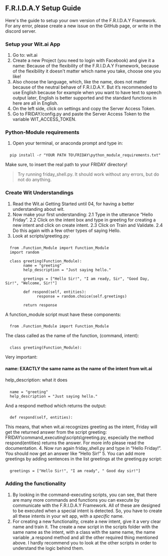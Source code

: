 ## F.R.I.D.A.Y Setup Guide


Here's the guide to setup your own version of the F.R.I.D.A.Y Framework.
For any error, please create a new issue on the GitHub page, or write in the discord server.


### Setup your Wit.ai App
1.	Go to: wit.ai
2.	Create a new Project (you need to login with Facebook) and give it a name: Because of the flexibility of the F.R.I.D.A.Y Framework, because of the flexibility it doesn't matter which name you take, choose one you like!
3.	Also choose the language, which, like the name, does not matter because of the neutral behave of F.R.I.D.A.Y. But it’s recommended to use English because for example when you want to have text to speech output later, English is better supported and the standard functions in here are all in English.
4.	On the left side, click on settings and copy the Server Access Token.
5.	Go to FRIDAY/config.py and paste the Server Access Token to the variable WIT_ACCESS_TOKEN.

### Python-Module requirements
1.	Open your terminal, or anaconda prompt and type in:
###
      pip install -r "YOUR PATH TO\FRIDAY\python_module_requirements.txt"
Make sure, to insert the real path to your FRIDAY directory!

> Try running friday_shell.py. It should work without any errors, but do not do anything.
 
### Create Wit Understandings
1.	Read the Wit.ai Getting Started until 04, for having a better understanding about wit.
2.	Now make your first understanding: 
2.1	Type in the utterance “Hello Friday”.
2.2	Click on the intent box and type in greeting for creating a new intent and click on create intent.
2.3	Click on Train and Validate.
2.4	Do this again with a few other types of saying Hello.
3.	Look at scripts/greeting.py:
###
      from .Function_Module import Function_Module
      import random

      class greeting(Function_Module):
            name = "greeting"
            help_description = "Just saying hello."

            greetings = ["Hello Sir!", "I am ready, Sir", "Good Day, Sir!", "Welcome, Sir!"]

            def respond(self, entities):
                  response = random.choice(self.greetings)

            return response
        
A function_module script must have these components:
###
      from .Function_Module import Function_Module
The class called as the name of the function, (command, intent):
###
      class greeting(Function_Module):
Very important:
#### name: EXACTLY the same name as the name of the intent from wit.ai
help_description: what it does
###
      name = "greeting"
      help_description = "Just saying hello."

And a respond method which returns the output:
###
      def respond(self, entities):
        
This means, that when wit.ai recognizes greeting as the intent, Friday will get the returned answer from the script greeting: FRIDAY\command_executing\scripts\greeting.py, especially the method respond(entities) returns the answer. For more info please read the documentation.
4.	Now run again friday_shell.py and type in “Hello Friday!”. You should now get an answer like “Hello Sir!”
5.	You can add more greetings by adding sentences in the list greetings at the greeting.py script:
  ###
      greetings = ["Hello Sir!", "I am ready", " Good day sir!"]


### Adding the functionality
1.	By looking in the command-executing scripts, you can see, that there are many more commands and functions you can execute by communicate with the F.R.I.D.A.Y Framework. All of these are designed to be executed when a special intent is detected. So, you have to create all these intents in your wit app, with a *specific* name.
2.	For creating a new functionality, create a new intent, give it a very clear name and train it. The create a new script in the scripts folder with the same name as
the intent, with a class with the same name, the name variable ,a respond method and all the other required thing mentioned above. I hardly recommend you to look at the other
scripts in order to understand the logic behind them.
